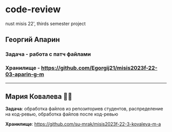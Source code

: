 # code-review
nust misis 22', thirds semester project

## Георгий Апарин
### Задача - работа с патч файлами
### Хранилище - https://github.com/Egorgij21/misis2023f-22-03-aparin-g-m

---
##  Мария Ковалева 🧚‍♀️
**Задача**: обработка файлов из репозиториев студентов, распределение на код-ревью, обработка файлов после код-ревью

**Хранилище**: https://github.com/su-mrak/misis2023f-22-3-kovaleva-m-a
